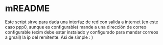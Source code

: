 mREADME
=======

Este script sirve para dada una interfaz de red con salida a internet (en este caso ppp0, aunque es configurable) mande a una 
dirección de correo configurable (exim debe estar instalado y configurado para mandar correos a gmail) la ip del remitente. Así de simple : )
